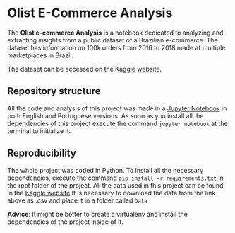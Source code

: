 # Olist E-Commerce Analysis

The **Olist e-commerce Analysis**  is a notebook dedicated to analyzing and extracting insights from a public dataset of a Brazilian e-commerce. The dataset has information on 100k orders from 2016 to 2018 made at multiple marketplaces in Brazil. 

The dataset can be accessed on the [Kaggle website](https://www.kaggle.com/datasets/olistbr/brazilian-ecommerce).

## Repository structure
All the code and analysis of this project was made in a [Jupyter Notebook](http://jupyter.org/) in both English and Portuguese versions. As soon as you install all the dependencies of this project execute the command `jupyter notebook` at the terminal to initialize it. 

## Reproducibility 
The whole project was coded in Python. To install all the necessary dependencies, execute the command `pip install -r requirements.txt`  in the root folder of the project. 
All the data used in this project can be found in the [Kaggle website](https://www.kaggle.com/datasets/olistbr/brazilian-ecommerce)
It is necessary to download the data from the link above as .csv and place it in a folder called `Data`

**Advice**: It might be better to create a virtualenv and install the dependencies of the project inside of it. 
